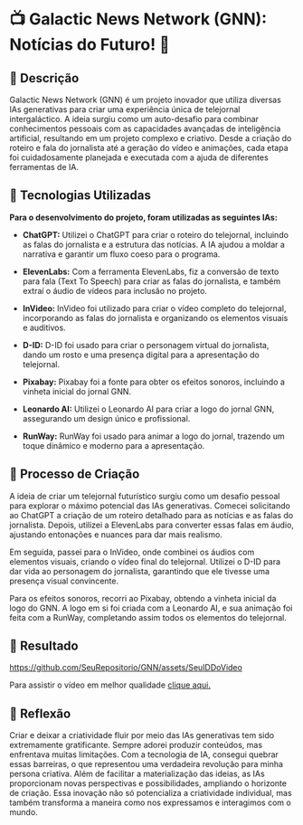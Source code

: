 # 📺 Galactic News Network (GNN): Notícias do Futuro! 🌌

## 📒 Descrição
Galactic News Network (GNN) é um projeto inovador que utiliza diversas IAs generativas para criar uma experiência única de telejornal intergaláctico. A ideia surgiu como um auto-desafio para combinar conhecimentos pessoais com as capacidades avançadas de inteligência artificial, resultando em um projeto complexo e criativo. Desde a criação do roteiro e fala do jornalista até a geração do vídeo e animações, cada etapa foi cuidadosamente planejada e executada com a ajuda de diferentes ferramentas de IA.

## 🤖 Tecnologias Utilizadas

**Para o desenvolvimento do projeto, foram utilizadas as seguintes IAs:**

- **ChatGPT:** Utilizei o ChatGPT para criar o roteiro do telejornal, incluindo as falas do jornalista e a estrutura das notícias. A IA ajudou a moldar a narrativa e garantir um fluxo coeso para o programa.

- **ElevenLabs:** Com a ferramenta ElevenLabs, fiz a conversão de texto para fala (Text To Speech) para criar as falas do jornalista, e também extraí o áudio de vídeos para inclusão no projeto.

- **InVideo:** InVideo foi utilizado para criar o vídeo completo do telejornal, incorporando as falas do jornalista e organizando os elementos visuais e auditivos.

- **D-ID:** D-ID foi usado para criar o personagem virtual do jornalista, dando um rosto e uma presença digital para a apresentação do telejornal.

- **Pixabay:** Pixabay foi a fonte para obter os efeitos sonoros, incluindo a vinheta inicial do jornal GNN.

- **Leonardo AI:** Utilizei o Leonardo AI para criar a logo do jornal GNN, assegurando um design único e profissional.

- **RunWay:** RunWay foi usado para animar a logo do jornal, trazendo um toque dinâmico e moderno para a apresentação.

## 🧐 Processo de Criação
A ideia de criar um telejornal futurístico surgiu como um desafio pessoal para explorar o máximo potencial das IAs generativas. Comecei solicitando ao ChatGPT a criação de um roteiro detalhado para as notícias e as falas do jornalista. Depois, utilizei a ElevenLabs para converter essas falas em áudio, ajustando entonações e nuances para dar mais realismo.

Em seguida, passei para o InVideo, onde combinei os áudios com elementos visuais, criando o vídeo final do telejornal. Utilizei o D-ID para dar vida ao personagem do jornalista, garantindo que ele tivesse uma presença visual convincente.

Para os efeitos sonoros, recorri ao Pixabay, obtendo a vinheta inicial da logo do GNN. A logo em si foi criada com a Leonardo AI, e sua animação foi feita com a RunWay, completando assim todos os elementos do telejornal.

## 🚀 Resultado

https://github.com/SeuRepositorio/GNN/assets/SeuIDDoVideo

Para assistir o vídeo em melhor qualidade [clique aqui.](https://www.capcut.com/s/CQrrbZCPdpU02H4t/)

## 💭 Reflexão
Criar e deixar a criatividade fluir por meio das IAs generativas tem sido extremamente gratificante. Sempre adorei produzir conteúdos, mas enfrentava muitas limitações. Com a tecnologia de IA, consegui quebrar essas barreiras, o que representou uma verdadeira revolução para minha persona criativa. Além de facilitar a materialização das ideias, as IAs proporcionam novas perspectivas e possibilidades, ampliando o horizonte de criação. Essa inovação não só potencializa a criatividade individual, mas também transforma a maneira como nos expressamos e interagimos com o mundo.

